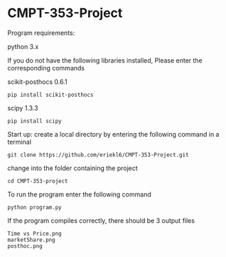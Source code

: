 # CMPT-353-Project
Program requirements:

python 3.x

If you do not have the following libraries installed, Please enter the corresponding commands

scikit-posthocs 0.6.1

	pip install scikit-posthocs

scipy 1.3.3

	pip install scipy

Start up:
create a local directory by entering the following command in a terminal

	git clone https://github.com/eriekl6/CMPT-353-Project.git

change into the folder containing the project

	cd CMPT-353-project

To run the program enter the following command

	python program.py

If the program compiles correctly, there should be 3 output files

	Time vs Price.png
	marketShare.png
	posthoc.png